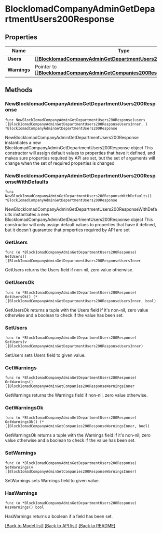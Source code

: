 # BlockIomadCompanyAdminGetDepartmentUsers200Response

## Properties

Name | Type | Description | Notes
------------ | ------------- | ------------- | -------------
**Users** | [**[]BlockIomadCompanyAdminGetDepartmentUsers200ResponseUsersInner**](BlockIomadCompanyAdminGetDepartmentUsers200ResponseUsersInner.md) |  | 
**Warnings** | Pointer to [**[]BlockIomadCompanyAdminGetCompanies200ResponseWarningsInner**](BlockIomadCompanyAdminGetCompanies200ResponseWarningsInner.md) |  | [optional] 

## Methods

### NewBlockIomadCompanyAdminGetDepartmentUsers200Response

`func NewBlockIomadCompanyAdminGetDepartmentUsers200Response(users []BlockIomadCompanyAdminGetDepartmentUsers200ResponseUsersInner, ) *BlockIomadCompanyAdminGetDepartmentUsers200Response`

NewBlockIomadCompanyAdminGetDepartmentUsers200Response instantiates a new BlockIomadCompanyAdminGetDepartmentUsers200Response object
This constructor will assign default values to properties that have it defined,
and makes sure properties required by API are set, but the set of arguments
will change when the set of required properties is changed

### NewBlockIomadCompanyAdminGetDepartmentUsers200ResponseWithDefaults

`func NewBlockIomadCompanyAdminGetDepartmentUsers200ResponseWithDefaults() *BlockIomadCompanyAdminGetDepartmentUsers200Response`

NewBlockIomadCompanyAdminGetDepartmentUsers200ResponseWithDefaults instantiates a new BlockIomadCompanyAdminGetDepartmentUsers200Response object
This constructor will only assign default values to properties that have it defined,
but it doesn't guarantee that properties required by API are set

### GetUsers

`func (o *BlockIomadCompanyAdminGetDepartmentUsers200Response) GetUsers() []BlockIomadCompanyAdminGetDepartmentUsers200ResponseUsersInner`

GetUsers returns the Users field if non-nil, zero value otherwise.

### GetUsersOk

`func (o *BlockIomadCompanyAdminGetDepartmentUsers200Response) GetUsersOk() (*[]BlockIomadCompanyAdminGetDepartmentUsers200ResponseUsersInner, bool)`

GetUsersOk returns a tuple with the Users field if it's non-nil, zero value otherwise
and a boolean to check if the value has been set.

### SetUsers

`func (o *BlockIomadCompanyAdminGetDepartmentUsers200Response) SetUsers(v []BlockIomadCompanyAdminGetDepartmentUsers200ResponseUsersInner)`

SetUsers sets Users field to given value.


### GetWarnings

`func (o *BlockIomadCompanyAdminGetDepartmentUsers200Response) GetWarnings() []BlockIomadCompanyAdminGetCompanies200ResponseWarningsInner`

GetWarnings returns the Warnings field if non-nil, zero value otherwise.

### GetWarningsOk

`func (o *BlockIomadCompanyAdminGetDepartmentUsers200Response) GetWarningsOk() (*[]BlockIomadCompanyAdminGetCompanies200ResponseWarningsInner, bool)`

GetWarningsOk returns a tuple with the Warnings field if it's non-nil, zero value otherwise
and a boolean to check if the value has been set.

### SetWarnings

`func (o *BlockIomadCompanyAdminGetDepartmentUsers200Response) SetWarnings(v []BlockIomadCompanyAdminGetCompanies200ResponseWarningsInner)`

SetWarnings sets Warnings field to given value.

### HasWarnings

`func (o *BlockIomadCompanyAdminGetDepartmentUsers200Response) HasWarnings() bool`

HasWarnings returns a boolean if a field has been set.


[[Back to Model list]](../README.md#documentation-for-models) [[Back to API list]](../README.md#documentation-for-api-endpoints) [[Back to README]](../README.md)



